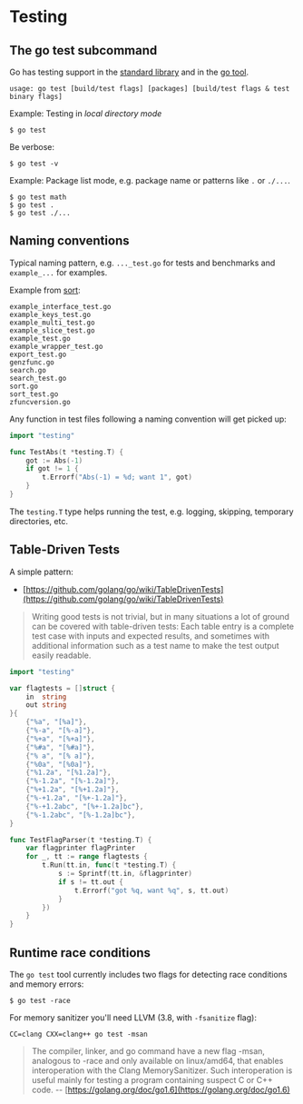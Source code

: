 # Testing

## The go test subcommand

Go has testing support in the [standard
library](https://golang.org/pkg/testing/) and in the [go
tool](https://golang.org/cmd/go/#hdr-Test_packages).

```
usage: go test [build/test flags] [packages] [build/test flags & test binary flags]
```

Example: Testing in *local directory mode*

```
$ go test
```

Be verbose:

```
$ go test -v
```

Example: Package list mode, e.g. package name or patterns like `.` or `./...`.

```
$ go test math
$ go test .
$ go test ./...
```

## Naming conventions

Typical naming pattern, e.g. `..._test.go` for tests and benchmarks and `example_...` for examples.

Example from [sort](https://github.com/go4org/go4/tree/master/sort):

```
example_interface_test.go
example_keys_test.go
example_multi_test.go
example_slice_test.go
example_test.go
example_wrapper_test.go
export_test.go
genzfunc.go
search.go
search_test.go
sort.go
sort_test.go
zfuncversion.go
```

Any function in test files following a naming convention will get picked up:

[embedmd]:# (../x/testabs/main.go /import/ $)
```go
import "testing"

func TestAbs(t *testing.T) {
	got := Abs(-1)
	if got != 1 {
		t.Errorf("Abs(-1) = %d; want 1", got)
	}
}
```

The `testing.T` type helps running the test, e.g. logging, skipping, temporary
directories, etc.

## Table-Driven Tests

A simple pattern:

* [https://github.com/golang/go/wiki/TableDrivenTests](https://github.com/golang/go/wiki/TableDrivenTests)

> Writing good tests is not trivial, but in many situations a lot of ground can
> be covered with table-driven tests: Each table entry is a complete test case
> with inputs and expected results, and sometimes with additional information
> such as a test name to make the test output easily readable.

[embedmd]:# (../x/tabledriven/main.go /^import/ $)
```go
import "testing"

var flagtests = []struct {
	in  string
	out string
}{
	{"%a", "[%a]"},
	{"%-a", "[%-a]"},
	{"%+a", "[%+a]"},
	{"%#a", "[%#a]"},
	{"% a", "[% a]"},
	{"%0a", "[%0a]"},
	{"%1.2a", "[%1.2a]"},
	{"%-1.2a", "[%-1.2a]"},
	{"%+1.2a", "[%+1.2a]"},
	{"%-+1.2a", "[%+-1.2a]"},
	{"%-+1.2abc", "[%+-1.2a]bc"},
	{"%-1.2abc", "[%-1.2a]bc"},
}

func TestFlagParser(t *testing.T) {
	var flagprinter flagPrinter
	for _, tt := range flagtests {
		t.Run(tt.in, func(t *testing.T) {
			s := Sprintf(tt.in, &flagprinter)
			if s != tt.out {
				t.Errorf("got %q, want %q", s, tt.out)
			}
		})
	}
}
```

## Runtime race conditions

The `go test` tool currently includes two flags for detecting race conditions and memory errors:

```
$ go test -race
```

For memory sanitizer you'll need LLVM (3.8, with `-fsanitize` flag):

```
CC=clang CXX=clang++ go test -msan
```

> The compiler, linker, and go command have a new flag -msan, analogous to
> -race and only available on linux/amd64, that enables interoperation with the
> Clang MemorySanitizer. Such interoperation is useful mainly for testing a
> program containing suspect C or C++ code. -- [https://golang.org/doc/go1.6](https://golang.org/doc/go1.6)


